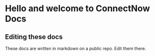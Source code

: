 # Hello and welcome to ConnectNow Docs

## Editing these docs

These docs are written in markdown on a public repo. Edit them there.
